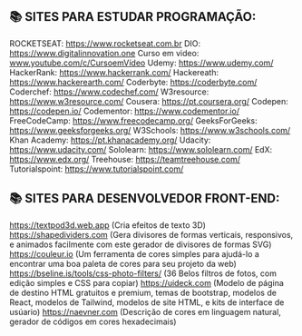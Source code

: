 ## 📚 SITES PARA ESTUDAR PROGRAMAÇÃO:

ROCKETSEAT: https://www.rocketseat.com.br
DIO: https://www.digitalinnovation.one
Curso em video: www.youtube.com/c/CursoemVídeo
Udemy: https://www.udemy.com/
HackerRank: https://www.hackerrank.com/
Hackereath: https://www.hackerearth.com/
Coderbyte: https://coderbyte.com/
Coderchef: https://www.codechef.com/
W3resource: https://www.w3resource.com/
Cousera: https://pt.coursera.org/
Codepen: https://codepen.io/
Codementor: https://www.codementor.io/
FreeCodeCamp: https://www.freecodecamp.org/
GeeksForGeeks: https://www.geeksforgeeks.org/
W3Schools: https://www.w3schools.com/
Khan Academy: https://pt.khanacademy.org/
Udacity: https://www.udacity.com/
Sololearn: https://www.sololearn.com/
EdX: https://www.edx.org/
Treehouse: https://teamtreehouse.com/
Tutorialspoint: https://www.tutorialspoint.com/

## 📚 SITES PARA DESENVOLVEDOR FRONT-END:

https://textpod3d.web.app (Cria efeitos de texto 3D) 
https://shapedividers.com (Gera divisores de formas verticais, responsivos, e animados facilmente com este gerador de divisores de formas SVG)
https://couleur.io (Um ferramenta de cores simples para ajudá-lo a encontrar uma boa paleta de cores para seu projeto da web)
https://bseline.is/tools/css-photo-filters/ (36 Belos filtros de fotos, com edição simples e CSS para copiar)
https://uideck.com (Modelo de página de destino HTML gratuitos e premium, temas de bootstrap, modelos de React, modelos de Tailwind, modelos de site HTML, e kits de interface de usúario)
https://naevner.com (Descrição de cores em linguagem natural, gerador de códigos em cores hexadecimais)
